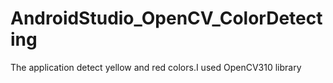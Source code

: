 # AndroidStudio_OpenCV_ColorDetecting
The application detect yellow and red colors.I used OpenCV310 library
